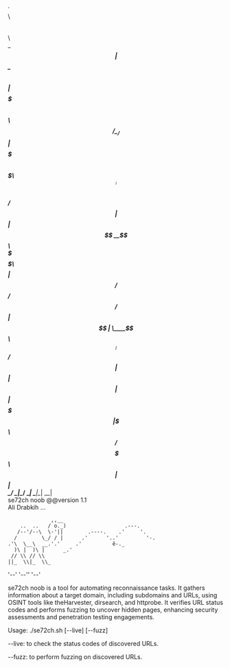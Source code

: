 

.                    $$$$$$$$\  $$$$$$\            $$\                                                                                   
                    \____$$  |$$  __$$\           $$ |                                                                                  
 $$$$$$$\  $$$$$$\      $$  / \__/  $$ | $$$$$$$\ $$$$$$$\                                                                              
$$  _____|$$  __$$\    $$  /   $$$$$$  |$$  _____|$$  __$$\                                                                             
\$$$$$$\  $$$$$$$$ |  $$  /   $$  ____/ $$ /      $$ |  $$ |                                                                            
 \____$$\ $$   ____| $$  /    $$ |      $$ |      $$ |  $$ |                                                                            
$$$$$$$  |\$$$$$$$\ $$  /     $$$$$$$$\ \$$$$$$$\ $$ |  $$ |                                                                            
\_______/  \_______|\__/      \________| \_______|\__|  \__|                                                                            
se72ch noob @@version 1.1                                                                                                               
Ali Drabkih ...                                                                                                                         
                                                                                                                                        
                  ,,__                                                                                                                  
        ..  ..   / o._)                   .---.                                                                                         
       /--'/--\  \-'||        .----.    .'     '.                                                                                       
      /        \_/ / |      .'      '..'         '-.                                                                                    
    .'\  \__\  __.'.'     .'          ě-._                                                                                              
      )\ |  )\ |      _.'                                                                                                               
     // \\ // \\                                                                                                                        
    ||_  \\|_  \\_                                                                                                                      
 '--' '--'' '--'                                                                                                                        
                                                                                                                                        
                                                                                                                                        
se72ch noob is a tool for automating reconnaissance tasks. It gathers information about a target domain, including subdomains and URLs, using OSINT tools like theHarvester, dirsearch, and httprobe. It verifies URL status codes and performs fuzzing to uncover hidden pages, enhancing security assessments and penetration testing engagements.                                                                    
                                                                                                                                        
Usage: ./se72ch.sh [--live] [--fuzz]                                                                                                    
                                                                                                                                        
--live: to check the status codes of discovered URLs.                                                                                   
                                                                                                                                        
--fuzz: to perform fuzzing on discovered URLs.                                                                       

